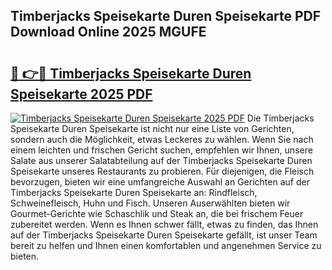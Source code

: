 ## Timberjacks Speisekarte Duren Speisekarte PDF Download Online 2025 MGUFE

# <h2><a href="http://gc96r7.nevu.top/?p=Timberjacks+Speisekarte+Duren+Speisekarte">🔗 👉🔴 Timberjacks Speisekarte Duren Speisekarte 2025 PDF</a></h2>

[![Timberjacks Speisekarte Duren Speisekarte 2025 PDF](https://i.imgur.com/dBaPXMq.png)](http://gc96r7.nevu.top/?p=Timberjacks+Speisekarte+Duren+Speisekarte)
Die Timberjacks Speisekarte Duren Speisekarte ist nicht nur eine Liste von Gerichten, sondern auch die Möglichkeit, etwas Leckeres zu wählen. Wenn Sie nach einem leichten und frischen Gericht suchen, empfehlen wir Ihnen, unsere Salate aus unserer Salatabteilung auf der Timberjacks Speisekarte Duren Speisekarte unseres Restaurants zu probieren. Für diejenigen, die Fleisch bevorzugen, bieten wir eine umfangreiche Auswahl an Gerichten auf der Timberjacks Speisekarte Duren Speisekarte an: Rindfleisch, Schweinefleisch, Huhn und Fisch. Unseren Auserwählten bieten wir Gourmet-Gerichte wie Schaschlik und Steak an, die bei frischem Feuer zubereitet werden. Wenn es Ihnen schwer fällt, etwas zu finden, das Ihnen auf der Timberjacks Speisekarte Duren Speisekarte gefällt, ist unser Team bereit zu helfen und Ihnen einen komfortablen und angenehmen Service zu bieten.
